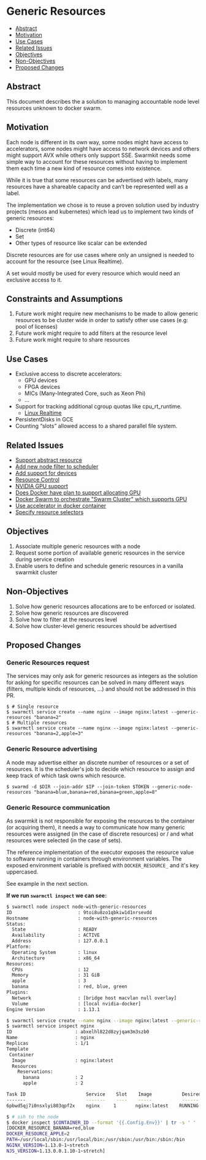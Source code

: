# Generic Resources

  * [Abstract](#abstract)
  * [Motivation](#motivation)
  * [Use Cases](#use-cases)
  * [Related Issues](#related-issues)
  * [Objectives](#objectives)
  * [Non-Objectives](#non-objectives)
  * [Proposed Changes](#proposed-changes)

##  Abstract

This document describes the a solution to managing accountable node level
resources unknown to docker swarm.

## Motivation

Each node is different in its own way, some nodes might have access to
accelerators, some nodes might have access to network devices and others
might support AVX while others only support SSE.
Swarmkit needs some simple way to account for these resources without having
to implement them each time a new kind of resource comes into existence.

While it is true that some resources can be advertised with labels, many
resources have a shareable capacity and can’t be represented well as a label.

The implementation we chose is to reuse a proven solution used by industry
projects (mesos and kubernetes) which lead us to implement two kinds
of generic resources:
  * Discrete (int64)
  * Set
  * Other types of resource like scalar can be extended

Discrete resources are for use cases where only an unsigned is needed to account
for the resource (see Linux Realtime).

A set would mostly be used for every resource which would need an
exclusive access to it.

## Constraints and Assumptions
1. Future work might require new mechanisms to be made to allow generic resources
to be cluster wide in order to satisfy other use cases (e.g: pool of licenses)
2. Future work might require to add filters at the resource level
2. Future work might require to share resources

## Use Cases

  * Exclusive access to discrete accelerators:
    * GPU devices
    * FPGA devices
    * MICs (Many-Integrated Core, such as Xeon Phi)
    * ...
  * Support for tracking additional cgroup quotas like cpu_rt_runtime.
    * [Linux Realtime](https://github.com/docker/docker/pull/23430)
  * PersistentDisks in GCE
  * Counting “slots” allowed access to a shared parallel file system.

## Related Issues

  * [Support abstract resource](https://github.com/moby/swarmkit/issues/594)
  * [Add new node filter to scheduler](https://github.com/docker/swarm/issues/2223)
  * [Add support for devices](https://github.com/moby/swarmkit/issues/1244)
  * [Resource Control](https://github.com/moby/swarmkit/issues/211)
  * [NVIDIA GPU support](https://github.com/docker/docker/issues/23917)
  * [Does Docker have plan to support allocating GPU](https://github.com/docker/docker/issues/24582)
  * [Docker Swarm to orchestrate "Swarm Cluster" which supports GPU](https://github.com/docker/docker/issues/24750)
  * [Use accelerator in docker container](https://github.com/docker/docker/issues/28642)
  * [Specify resource selectors](https://github.com/moby/swarmkit/issues/206)

## Objectives

1. Associate multiple generic resources with a node
2. Request some portion of available generic resources in the service
   during service creation
3. Enable users to define and schedule generic resources in a vanilla swarmkit cluster

## Non-Objectives

1. Solve how generic resources allocations are to be enforced or isolated.
2. Solve how generic resources are discovered
2. Solve how to filter at the resources level
3. Solve how cluster-level generic resources should be advertised

## Proposed Changes

### Generic Resources request

The services may only ask for generic resources as integers as the solution for asking for
specific resources can be solved in many different ways (filters, multiple kinds
of resources, ...) and should not be addressed in this PR.

```
$ # Single resource
$ swarmctl service create --name nginx --image nginx:latest --generic-resources "banana=2"
$ # Multiple resources
$ swarmctl service create --name nginx --image nginx:latest --generic-resources "banana=2,apple=3"
```

### Generic Resource advertising

A node may advertise either an discrete number of resources or a set of resources.
It is the scheduler's job to decide which resource to assign and keep track of which task
owns which resource.

```
$ swarmd -d $DIR --join-addr $IP --join-token $TOKEN --generic-node-resources "banana=blue,banana=red,banana=green,apple=8"
```

### Generic Resource communication

As swarmkit is not responsible for exposing the resources to the container (or acquiring them),
it needs a way to communicate how many generic resources were assigned (in the case of
discrete resources) or / and what resources were selected (in the case of sets).

The reference implementation of the executor exposes the resource value to
software running in containers through environment variables.
The exposed environment variable is prefixed with `DOCKER_RESOURCE_` and it's key
uppercased.

See example in the next section.

**If we run `swarmctl inspect` we can see:**

```bash
$ swarmctl node inspect node-with-generic-resources
ID                        : 9toi8u8zo1qbkiw1d1nrsevdd
Hostname                  : node-with-generic-resources
Status:
  State                   : READY
  Availability            : ACTIVE
  Address                 : 127.0.0.1
Platform:
  Operating System        : linux
  Architecture            : x86_64
Resources:
  CPUs                    : 12
  Memory                  : 31 GiB
  apple                   : 3
  banana                  : red, blue, green
Plugins:
  Network                 : [bridge host macvlan null overlay]
  Volume                  : [local nvidia-docker]
Engine Version            : 1.13.1

$ swarmctl service create --name nginx --image nginx:latest --generic-resources "banana=2,apple=2"
$ swarmctl service inspect nginx
ID                       : abxelhl822d8zyjqam3m3szb0
Name                     : nginx
Replicas                 : 1/1
Template
 Container
  Image                  : nginx:latest
  Resources
    Reservations:
      banana             : 2
      apple              : 2

Task ID                      Service    Slot    Image           Desired State    Last State                Node
-------                      -------    ----    -----           -------------    ----------                ----
6pbwd5qj7i0nsxlyi803qpf2x    nginx     1       nginx:latest    RUNNING          RUNNING 12 seconds ago    node-with-generic-resources

$ # ssh to the node
$ docker inspect $CONTAINER_ID --format '{{.Config.Env}}' | tr -s ' ' '\n'
[DOCKER_RESOURCE_BANANA=red,blue
DOCKER_RESOURCE_APPLE=2
PATH=/usr/local/sbin:/usr/local/bin:/usr/sbin:/usr/bin:/sbin:/bin
NGINX_VERSION=1.13.0-1~stretch
NJS_VERSION=1.13.0.0.1.10-1~stretch]


```
